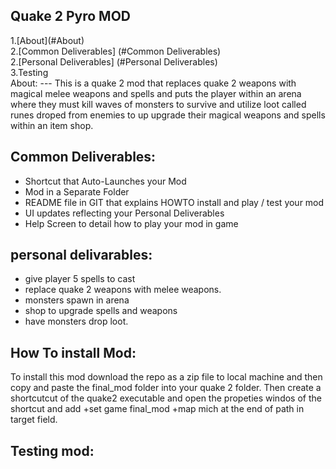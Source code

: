 <H2>Quake 2 Pyro MOD</H2>
1.[About](#About) <br />
2.[Common Deliverables] (#Common Deliverables) <br />
2.[Personal Deliverables] (#Personal Deliverables) <br />
3.Testing <br />
About:
---
This is a quake 2 mod that  replaces quake 2 weapons with magical melee weapons and spells and 
puts the player within an arena where they must kill waves of monsters to survive and utilize loot called runes droped from 
enemies to up upgrade their magical weapons and spells within an item shop.

Common Deliverables:
---
* Shortcut that Auto-Launches your Mod
* Mod in a Separate Folder
* README file in GIT that explains HOWTO install and play / test your mod
* UI updates reflecting your Personal Deliverables
* Help Screen to detail how to play your mod in game

personal delivarables:
---
* give player 5 spells to cast
* replace quake 2 weapons with melee weapons.
* monsters spawn in arena
* shop to upgrade spells and weapons 
* have monsters drop loot.

How To install Mod:
---
To install this mod download the repo as a zip file to local machine and then copy and paste the final_mod folder into your quake 2 folder. Then create a shortcutcut of the quake2 executable and open the propeties windos of the shortcut and add +set game final_mod +map mich at the end of path in target field.

Testing mod:
---
 
